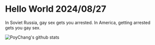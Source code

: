 # Hello World 2024/08/27

In Soviet Russia, gay sex gets you arrested. In America, getting arrested gets you gay sex.

![PoyChang's github stats](https://github-readme-stats.vercel.app/api?username=poychang&show_icons=true&theme=dracula)
